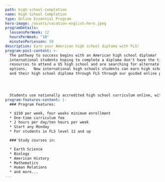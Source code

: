 ```yaml
---
path: high-school-completion
name: High School Completion
type: Online Essential Program
hero-image: /assets/vacation-english-hero.jpeg
programDetails:
  lessonsPerWeek: 12
  hoursPerWeek: "10"
  minutesPerLesson: 50
description: Earn your American high school diploma with FLS!
program-post-content: >-
  The pathway to success begins with an American high school diploma!  But many
  international students hoping to complete a diploma don't have the time or
  resources to attend a US high school and are searching for alternate
  options.   Now international high schools students can earn high school credit
  and their high school diploma through FLS through our guided online program.




  Students use nationally accredited high school curriculum online, with guidance and mentoring from FLS instructors specially trained to help our students succeed.  After receiving your diploma, use FLS's placement service to get accepted to the best university for you!
program-features-content: |-
  ### Program Features:

  * $150 per week, four weeks minimum enrollment
  * One-time curriculum fee
  * 2 hours per day/ten hours per week
  * Start any Monday
  * For students in FLS level 12 and up

  ### Study courses in:

  * Earth Science
  * Biology
  * American History
  * Mathematics
  * Human Relations
  * and more...
---
```


